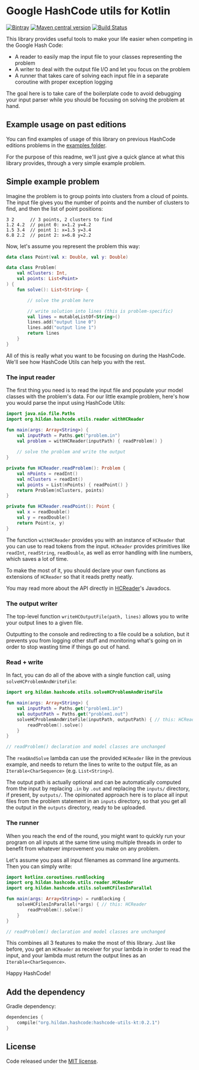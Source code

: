 # Google HashCode utils for Kotlin
[![Bintray](https://img.shields.io/bintray/v/joffrey-bion/maven/hashcode-utils-kt.svg?colorB=blue&style=flat&label=jcenter)](https://bintray.com/joffrey-bion/maven/hashcode-utils-kt/_latestVersion)
[![Maven central version](https://img.shields.io/maven-central/v/org.hildan.hashcode/hashcode-utils-kt.svg)](http://mvnrepository.com/artifact/org.hildan.hashcode/hashcode-utils-kt)
[![Build Status](https://travis-ci.org/joffrey-bion/hashcode-utils-kt.svg?branch=master)](https://travis-ci.org/joffrey-bion/hashcode-utils-kt)

This library provides useful tools to make your life easier when competing in the Google Hash Code:
- A reader to easily map the input file to your classes representing the problem
- A writer to deal with the output file I/O and let you focus on the problem
- A runner that takes care of solving each input file in a separate coroutine with proper exception logging

The goal here is to take care of the boilerplate code to avoid debugging your input parser while you should be focusing
on solving the problem at hand.

## Example usage on past editions

You can find examples of usage of this library on previous HashCode editions problems in the
[examples folder](src/test/kotlin/org/hildan/hashcode/utils/examples).

For the purpose of this readme, we'll just give a quick glance at what this library provides, through a very simple
example problem.

## Simple example problem

Imagine the problem is to group points into clusters from a cloud of points. The input file gives you the number of 
points and the number of clusters to find, and then the list of point positions:

```
3 2      // 3 points, 2 clusters to find
1.2 4.2  // point 0: x=1.2 y=4.2
1.5 3.4  // point 1: x=1.5 y=3.4
6.8 2.2  // point 2: x=6.8 y=2.2
```

Now, let's assume you represent the problem this way:

```kotlin
data class Point(val x: Double, val y: Double)

data class Problem(
    val nClusters: Int,
    val points: List<Point>
) {
    fun solve(): List<String> {

        // solve the problem here

        // write solution into lines (this is problem-specific)
        val lines = mutableListOf<String>()
        lines.add("output line 0")
        lines.add("output line 1")
        return lines
    }
}
```

All of this is really what you want to be focusing on during the HashCode. We'll see how HashCode Utils can help you
with the rest.

### The input reader

The first thing you need is to read the input file and populate your model classes with the problem's data.
For our little example problem, here's how you would parse the input using HashCode Utils:

```kotlin
import java.nio.file.Paths
import org.hildan.hashcode.utils.reader.withHCReader

fun main(args: Array<String>) {
    val inputPath = Paths.get("problem.in")
    val problem = withHCReader(inputPath) { readProblem() }
    
    // solve the problem and write the output
}

private fun HCReader.readProblem(): Problem {
    val nPoints = readInt()
    val nClusters = readInt()
    val points = List(nPoints) { readPoint() }
    return Problem(nClusters, points)
}

private fun HCReader.readPoint(): Point {
    val x = readDouble()
    val y = readDouble()
    return Point(x, y)
}
```

The function `withHCReader` provides you with an instance of `HCReader` that you can use to read tokens from the 
input. `HCReader` provides primitives like `readInt`, `readString`, `readDouble`, as well as error handling with line 
numbers, which saves a lot of time.
 
To make the most of it, you should declare your own functions as extensions of `HCReader` so that it reads pretty 
neatly.

You may read more about the API directly in [HCReader](src/main/kotlin/org/hildan/hashcode/reader/HCReader.java)'s
 Javadocs.

### The output writer

The top-level function `writeHCOutputFile(path, lines)` allows you to write your output lines to a given file.

Outputting to the console and redirecting to a file could be a solution, but it prevents you from logging other stuff 
and monitoring what's going on in order to stop wasting time if things go out of hand.

### Read + write

In fact, you can do all of the above with a single function call, using `solveHCProblemAndWriteFile`:

```kotlin
import org.hildan.hashcode.utils.solveHCProblemAndWriteFile

fun main(args: Array<String>) {
    val inputPath = Paths.get("problem1.in")
    val outputPath = Paths.get("problem1.out")
    solveHCProblemAndWriteFile(inputPath, outputPath) { // this: HCReader
        readProblem().solve()
    }
}

// readProblem() declaration and model classes are unchanged
```

The `readAndSolve` lambda can use the provided `HCReader` like in the previous example, and needs to return the lines
to write to the output file, as an `Iterable<CharSequence>` (e.g. `List<String>`).

The output path is actually optional and can be automatically computed from the input by replacing `.in` by `.out` 
and replacing the `inputs/` directory, if present, by `outputs/`. The opinionated approach here is to place all input
files from the problem statement in an `inputs` directory, so that you get all the output in the `outputs` 
directory, ready to be uploaded.

### The runner

When you reach the end of the round, you might want to quickly run your program on all inputs at the same time using 
multiple threads in order to benefit from whatever improvement you make on any problem.

Let's assume you pass all input filenames as command line arguments. Then you can simply write:

```kotlin
import kotlinx.coroutines.runBlocking
import org.hildan.hashcode.utils.reader.HCReader
import org.hildan.hashcode.utils.solveHCFilesInParallel

fun main(args: Array<String>) = runBlocking {
    solveHCFilesInParallel(*args) { // this: HCReader
        readProblem().solve()
    }
}

// readProblem() declaration and model classes are unchanged
```

This combines all 3 features to make the most of this library. Just like before, you get an `HCReader` as receiver 
for your lambda in order to read the input, and your lambda must return the output lines as an `Iterable<CharSequence>`.

Happy HashCode!

## Add the dependency

Gradle dependency:

```kotlin
dependencies {
    compile("org.hildan.hashcode:hashcode-utils-kt:0.2.1")
}
```

## License

Code released under the [MIT license](LICENSE).
